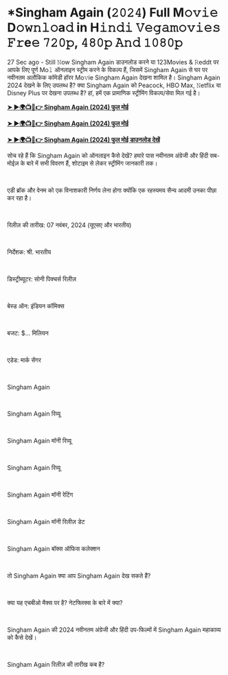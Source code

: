 <h1 style="text-align: left;">*Singham Again (𝟸𝟶𝟸𝟺) Full M𝚘𝚟𝚒𝚎 D𝚘𝚠𝚗𝚕𝚘a𝚍 in H𝚒𝚗𝚍𝚒 𝚅𝚎𝚐𝚊𝚖𝚘𝚟𝚒𝚎𝚜 𝙵𝚛e𝚎 𝟽𝟸𝟶𝚙, 𝟺𝟾𝟶𝚙 𝙰𝚗𝚍 𝟷𝟶𝟾𝟶𝚙</h1><p>27 Sec ago - Still 𝙽ow Singham Again डाउनलोड करने या 123Movies &amp; 𝚁eddt पर आपके लिए पूर्ण Mo𝚕 ऑनलाइन स्ट्रीम करने के विकल्प हैं, जिसमें Singham Again से घर पर नवीनतम अलौकिक कॉमेडी हॉरर Mo𝚟ie Singham Again देखना शामिल है। Singham Again 2024 देखने के लिए उपलब्ध है? क्या Singham Again को Peacock, HBO Max, 𝙽etflix या Disney Plus पर देखना उपलब्ध है? हां, हमें एक प्रामाणिक स्ट्रीमिंग विकल्प/सेवा मिल गई है।</p><p><a href="https://t.co/f790PMAYmx" target="_blank"><b>➤ ►🌍📺📱👉 Singham Again (2024) फुल मोई</b></a></p><p><a href="https://t.co/XV5Oh9sEz9" target="_blank"><b>➤ ►🌍📺📱👉 Singham Again (2024) फुल मोई</b></a></p><p><a href="https://t.co/f790PMAYmx" target="_blank"><b>➤ ►🌍📺📱👉 Singham Again (2024) फुल मोई डाउनलोड देखें</b></a></p><p>सोच रहे हैं कि Singham Again को ऑनलाइन कैसे देखें? हमारे पास नवीनतम अंग्रेजी और हिंदी सब-मोईज़ के बारे में सभी विवरण हैं, शोटाइम से लेकर स्ट्रीमिंग जानकारी तक।</p><p><br /></p><p>एडी ब्रॉक और वेनम को एक विनाशकारी निर्णय लेना होगा क्योंकि एक रहस्यमय सैन्य आदमी उनका पीछा कर रहा है।</p><p><br /></p><p>रिलीज़ की तारीख: 07 नवंबर, 2024 (यूएसए और भारतीय)</p><p><br /></p><p>निर्देशक: श्री. भारतीय</p><p><br /></p><p>डिस्ट्रीब्यूटर: सोनी पिक्चर्स रिलीज़</p><p><br /></p><p>बेस्ड ऑन: इंडियन कॉमिक्स</p><p><br /></p><p>बजट: $... मिलियन</p><p><br /></p><p>एडेड: मार्क सेंगर</p><p><br /></p><p>Singham Again</p><p><br /></p><p>Singham Again रिव्यू</p><p><br /></p><p>Singham Again मॉनी रिव्यू</p><p><br /></p><p>Singham Again रिव्यू</p><p><br /></p><p>Singham Again मॉनी रेटिंग</p><p><br /></p><p>Singham Again मॉनी रिलीज़ डेट</p><p><br /></p><p>Singham Again बॉक्स ऑफिस कलेक्शन</p><p><br /></p><p>तो Singham Again क्या आप Singham Again देख सकते हैं?</p><p><br /></p><p>क्या यह एचबीओ मैक्स पर है? नेटफ्लिक्स के बारे में क्या?</p><p><br /></p><p>Singham Again की 2024 नवीनतम अंग्रेजी और हिंदी उप-फिल्मों में Singham Again महाकाव्य को कैसे देखें।</p><p><br /></p><p>Singham Again रिलीज़ की तारीख कब है?</p>
